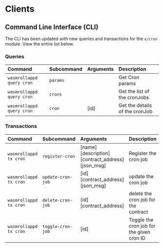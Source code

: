 <!--
order: 3
-->

# Clients

## Command Line Interface (CLI)

The CLI has been updated with new queries and transactions for the `x/cron` module. View the entire list below.

### Queries

| Command                   | Subcommand | Arguments | Description                    |
| :------------------------ | :--------- | :-------- | :----------------------------- |
| `wasmrollappd query cron` | `params`   |           | Get Cron params                |
| `wasmrollappd query cron` | `crons`    |           | Get the list of the cronJobs   |
| `wasmrollappd query cron` | `cron`     | [id]      | Get the details of the cronJob |

### Transactions

| Command                | Subcommand        | Arguments                                          | Description                               |
| :--------------------- | :---------------- | :------------------------------------------------- | :---------------------------------------- |
| `wasmrollappd tx cron` | `register-cron`   | [name] [description] [contract_address] [json_msg] | Register the cron job                     |
| `wasmrollappd tx cron` | `update-cron-job` | [id] [contract_address] [json_msg]                 | update the cron job                       |
| `wasmrollappd tx cron` | `delete-cron-job` | [id] [contract_address]                            | delete the cron job for the contract      |
| `wasmrollappd tx cron` | `toggle-cron-job` | [id]                                               | Toggle the cron job for the given cron ID |
